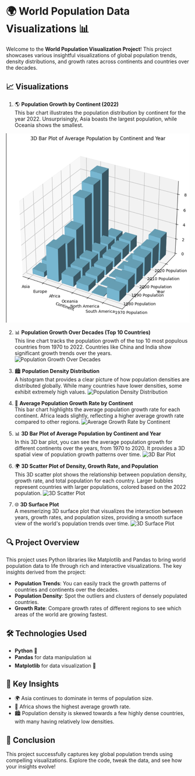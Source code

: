 # 🌍 World Population Data Visualizations 📊

Welcome to the **World Population Visualization Project**! This project showcases various insightful visualizations of global population trends, density distributions, and growth rates across continents and countries over the decades.

## 📈 Visualizations

1. 🌎 **Population Growth by Continent (2022)**  
   This bar chart illustrates the population distribution by continent for the year 2022. Unsurprisingly, Asia boasts the largest population, while Oceania shows the smallest.
  <img src=https://github.com/DhanrajGangnaik/World_Popultion/blob/master/3d%20bar%20plot.png/>

2. 📊 **Population Growth Over Decades (Top 10 Countries)**  
   This line chart tracks the population growth of the top 10 most populous countries from 1970 to 2022. Countries like China and India show significant growth trends over the years.
   ![Population Growth Over Decades](image2.png)

3. 🏙️ **Population Density Distribution**  
   A histogram that provides a clear picture of how population densities are distributed globally. While many countries have lower densities, some exhibit extremely high values.
   ![Population Density Distribution](image3.png)

4. 🌱 **Average Population Growth Rate by Continent**  
   This bar chart highlights the average population growth rate for each continent. Africa leads slightly, reflecting a higher average growth rate compared to other regions.
   ![Average Growth Rate by Continent](image4.png)

5. 📊 **3D Bar Plot of Average Population by Continent and Year**  
   In this 3D bar plot, you can see the average population growth for different continents over the years, from 1970 to 2020. It provides a 3D spatial view of population growth patterns over time.
   ![3D Bar Plot](image5.png)

6. 🌍 **3D Scatter Plot of Density, Growth Rate, and Population**  
   This 3D scatter plot shows the relationship between population density, growth rate, and total population for each country. Larger bubbles represent countries with larger populations, colored based on the 2022 population.
   ![3D Scatter Plot](image6.png)

7. 🌐 **3D Surface Plot**  
   A mesmerizing 3D surface plot that visualizes the interaction between years, growth rates, and population sizes, providing a smooth surface view of the world's population trends over time.
   ![3D Surface Plot](image7.png)

## 🔍 **Project Overview**
This project uses Python libraries like Matplotlib and Pandas to bring world population data to life through rich and interactive visualizations. The key insights derived from the project:

- **Population Trends**: You can easily track the growth patterns of countries and continents over the decades.
- **Population Density**: Spot the outliers and clusters of densely populated countries.
- **Growth Rate**: Compare growth rates of different regions to see which areas of the world are growing fastest.

## 🛠️ **Technologies Used**
- **Python** 🐍
- **Pandas** for data manipulation 📊
- **Matplotlib** for data visualization 🎨

## 🎯 **Key Insights**
- 🌍 Asia continues to dominate in terms of population size.
- 🌱 Africa shows the highest average growth rate.
- 🏙️ Population density is skewed towards a few highly dense countries, with many having relatively low densities.

## 🚀 **Conclusion**
This project successfully captures key global population trends using compelling visualizations. Explore the code, tweak the data, and see how your insights evolve!
